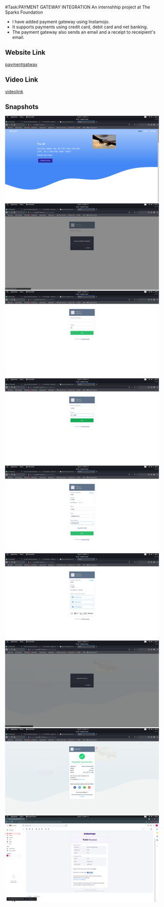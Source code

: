 #Task:PAYMENT GATEWAY INTEGRATION
An internshhip project at The Sparks Foundation
<ul>
 <li>I have added payment gateway using Instamojo.</li>
  <li>It supports payments using credit card, debit card and net banking.</li>
 <li>The payment gateway also sends an email and a receipt to receipient's email.</li>
</ul>
<h2>Website Link</h2>
 <a href="https://aryan8677.github.io/paymentgatway/">paymentgatway</a>
 <h2>Video Link</h2>
 <a href="https://www.linkedin.com/posts/aryan-bhardwaz-09_task3-gripseptember21-gripsept21-activity-6843839454684229634-_Wfq">videolink</a>
  
<h2>Snapshots</h2>
<img src="./a.png">
<img src="./b.png">
<img src="./c.png">
<img src="./d.png">
<img src="./e.png">
<img src="./f.png">
<img src="./g.png">
<img src="./h.png">
<img src="./i.png">
